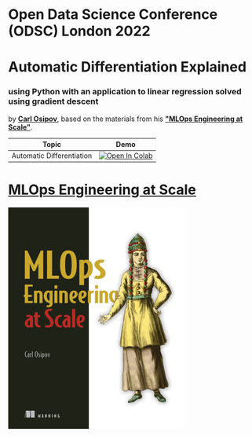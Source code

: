 # Open Data Science Conference (ODSC) London 2022
# Automatic Differentiation Explained 
### using Python with an application to linear regression solved using gradient descent

by <a href="mailto:carl.osipov@gmail.com"><b>Carl Osipov</b></a>, based on the materials from his <a href="https://bit.ly/mlops-book"><b>"MLOps Engineering at Scale"</b></a>.

| Topic | Demo |
|---------|-------------|
| Automatic Differentiation | [![Open In Colab](https://colab.research.google.com/assets/colab-badge.svg)](https://colab.research.google.com/github/osipov/odsc-europe-2022/blob/master/Solution_Autodiff_Algorithm.ipynb) 

# [MLOps Engineering at Scale](https://www.amazon.com/Cloud-Native-Machine-Learning-Osipov/dp/1617297763)
![MLOps Engineering at Scale](img/cover.png)
